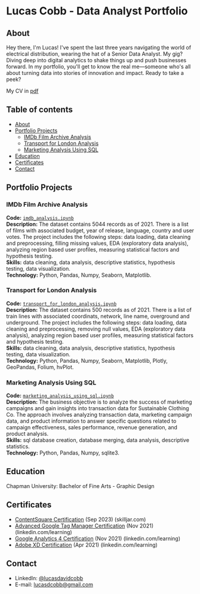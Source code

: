 # Lucas Cobb - Data Analyst Portfolio

## About

Hey there, I'm Lucas! I've spent the last three years navigating the world of electrical distribution, wearing the hat of a Senior Data Analyst. My gig? Diving deep into digital analytics to shake things up and push businesses forward. In my portfolio, you'll get to know the real me—someone who's all about turning data into stories of innovation and impact. Ready to take a peek?

My CV in [pdf](https://github.com/cobblucas/data-analyst-portfolio/blob/master/cobb-lucas-resume.pdf)

## Table of contents
- [About](#about)
- [Portfolio Projects](#portfolio-projects)
	+ [IMDb Film Archive Analysis](#imdb-film-archive-analysis)
	+ [Transport for London Analysis](#transport-for-london-analysis)
	+ [Marketing Analysis Using SQL](#marketing-analysis-using-sql)
- [Education](#education)
- [Certificates](#certificates)
- [Contact](#contacts)

## Portfolio Projects

### IMDb Film Archive Analysis
**Code:** [`imdb_analysis.ipynb`](https://github.com/cobblucas/imdb-analysis/blob/master/IMDb%20Analysis.ipynb)    
**Description:** The dataset contains 5044 records as of 2021. There is a list of films with associated budget, year of release, language, country and user votes. The project includes the following steps: data loading, data cleaning and preprocessing, filling missing values, EDA (exploratory data analysis), analyzing region based user profiles, measuring statistical factors and hypothesis testing.  
**Skills:** data cleaning, data analysis, descriptive statistics, hypothesis testing, data visualization.  
**Technology:** Python, Pandas, Numpy, Seaborn, Matplotlib.  

### Transport for London Analysis
**Code:** [`transport_for_london_analysis.ipynb`](https://github.com/cobblucas/transport-for-london-analysis/blob/master/Transport%20For%20London%20Analysis.ipynb)    
**Description:** The dataset contains 500 records as of 2021. There is a list of train lines with associated coordinats, network, line name, overground and underground. The project includes the following steps: data loading, data cleaning and preprocessing, removing null values, EDA (exploratory data analysis), analyzing region based user profiles, measuring statistical factors and hypothesis testing.  
**Skills:** data cleaning, data analysis, descriptive statistics, hypothesis testing, data visualization.  
**Technology:** Python, Pandas, Numpy, Seaborn, Matplotlib, Plotly, GeoPandas, Folium, hvPlot.  

### Marketing Analysis Using SQL
**Code:** [`marketing_analysis_using_sql.ipynb`](https://github.com/cobblucas/marketing-analysis-sql/blob/master/Marketing%20Analysis%20Using%20SQL.ipynb)    
**Description:** The business objective is to analyze the success of marketing campaigns and gain insights into transaction data for Sustainable Clothing Co. The approach involves analyzing transaction data, marketing campaign data, and product information to answer specific questions related to campaign effectiveness, sales performance, revenue generation, and product analysis.  
**Skills:** sql database creation, database merging, data analysis, descriptive statistics.  
**Technology:** Python, Pandas, Numpy, sqlite3.  

## Education
Chapman University:
Bachelor of Fine Arts - Graphic Design

## Certificates
- [ContentSquare Certification](https://verify.skilljar.com/c/zf94xzd2ro5i) (Sep 2023) (skilljar.com)
- [Advanced Google Tag Manager Certification](https://www.linkedin.com/learning/certificates/eb0fb44f49b3bb56f4a23aa4aca3198026f0e080307b6c82f4482ada6d9905a4) (Nov 2021) (linkedin.com/learning)
- [Google Analytics 4 Certification](https://www.linkedin.com/learning/certificates/d50cbb149558376dc0dbe9f8a5d1ee448097e7cff27926e501d1ea838dcdea01) (Nov 2021) (linkedin.com/learning)
- [Adobe XD Certification](https://www.linkedin.com/learning/certificates/dc229bd33a01d2526fa5f536806cd6c445cc4050d5b37212b0f13940a3b5d288) (Apr 2021) (linkedin.com/learning)

## Contact
- LinkedIn: [@lucasdavidcobb](https://www.linkedin.com/in/lucasdavidcobb)
- E-mail: lucasdcobb@gmail.com
